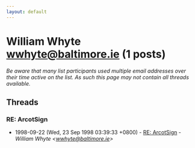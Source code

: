 ```yaml
---
layout: default
---
```


# William Whyte <wwhyte@baltimore.ie> (1 posts)

_Be aware that many list participants used multiple email addresses over their time active on the list. As such this page may not contain all threads available._

## Threads

### RE: ArcotSign
+ 1998-09-22 (Wed, 23 Sep 1998 03:39:33 +0800) - [RE: ArcotSign](/archive/1998/09/8212b88dff35a23a27462c364de4faf0ebdf35189cf0da38884513367ece129e) - _William Whyte \<wwhyte@baltimore.ie\>_

